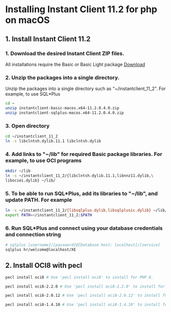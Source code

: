 # Installing Instant Client 11.2 for php on macOS

## 1. Install Instant Client 11.2

### 1. Download the desired Instant Client ZIP files.
All installations require the Basic or Basic Light package [Download](https://www.oracle.com/database/technologies/instant-client/macos-intel-x86-downloads.html#license-lightbox)

### 2. Unzip the packages into a single directory.
Unzip the packages into a single directory such as "~/instantclient_11_2". For example, to use SQL*Plus
```bash
cd ~
unzip instantclient-basic-macos.x64-11.2.0.4.0.zip
unzip instantclient-sqlplus-macos.x64-11.2.0.4.0.zip
```

### 3. Open directory
```bash
cd ~/instantclient_11_2
ln -s libclntsh.dylib.11.1 libclntsh.dylib
```

### 4. Add links to "~/lib" for required Basic package libraries. For example, to use OCI programs
```bash
mkdir ~/lib
ln -s ~/instantclient_11_2/{libclntsh.dylib.11.1,libnnz11.dylib,\
libociei.dylib} ~/lib/
```

### 5. To be able to run SQL*Plus, add its libraries to "~/lib", and update PATH. For example
```bash
ln -s ~/instantclient_11_2/{libsqlplus.dylib,libsqlplusic.dylib} ~/lib/
export PATH=~/instantclient_11_2:$PATH
```

### 6. Run SQL*Plus and connect using your database credentials and connection string
```bash
# sqlplus [username]/[password]@[Database host: localhost]/[service]
sqlplus hr/welcome@localhost/XE
```

## 2. Install OCI8 with pecl
```bash
pecl install oci8 # Use 'pecl install oci8' to install for PHP 8.

pecl install oci8-2.2.0 # Use 'pecl install oci8-2.2.0' to install for PHP 7.

pecl install oci8-2.0.12 # Use 'pecl install oci8-2.0.12' to install for PHP 5.2 - PHP 5.6.

pecl install oci8-1.4.10 # Use 'pecl install oci8-1.4.10' to install for PHP 4.3.9 - PHP 5.1.
```